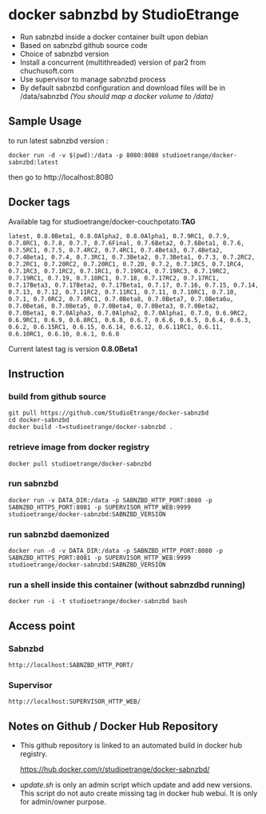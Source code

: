 # docker sabnzbd by StudioEtrange

* Run sabnzbd inside a docker container built upon debian
* Based on sabnzbd github source code
* Choice of sabnzbd version
* Install a concurrent (multithreaded) version of par2 from chuchusoft.com
* Use supervisor to manage sabnzbd process
* By default sabnzbd configuration and download files will be in /data/sabnzbd _(You should map a docker volume to /data)_


## Sample Usage

to run latest sabnzbd version :

	docker run -d -v $(pwd):/data -p 8080:8080 studioetrange/docker-sabnzbd:latest

then go to http://localhost:8080

## Docker tags

Available tag for studioetrange/docker-couchpotato:__TAG__

	latest, 0.8.0Beta1, 0.8.0Alpha2, 0.8.0Alpha1, 0.7.9RC1, 0.7.9, 0.7.8RC1, 0.7.8, 0.7.7, 0.7.6Final, 0.7.6Beta2, 0.7.6Beta1, 0.7.6, 0.7.5RC1, 0.7.5, 0.7.4RC2, 0.7.4RC1, 0.7.4Beta3, 0.7.4Beta2, 0.7.4Beta1, 0.7.4, 0.7.3RC1, 0.7.3Beta2, 0.7.3Beta1, 0.7.3, 0.7.2RC2, 0.7.2RC1, 0.7.20RC2, 0.7.20RC1, 0.7.20, 0.7.2, 0.7.1RC5, 0.7.1RC4, 0.7.1RC3, 0.7.1RC2, 0.7.1RC1, 0.7.19RC4, 0.7.19RC3, 0.7.19RC2, 0.7.19RC1, 0.7.19, 0.7.18RC1, 0.7.18, 0.7.17RC2, 0.7.17RC1, 0.7.17Beta3, 0.7.17Beta2, 0.7.17Beta1, 0.7.17, 0.7.16, 0.7.15, 0.7.14, 0.7.13, 0.7.12, 0.7.11RC2, 0.7.11RC1, 0.7.11, 0.7.10RC1, 0.7.10, 0.7.1, 0.7.0RC2, 0.7.0RC1, 0.7.0Beta8, 0.7.0Beta7, 0.7.0Beta6u, 0.7.0Beta6, 0.7.0Beta5, 0.7.0Beta4, 0.7.0Beta3, 0.7.0Beta2, 0.7.0Beta1, 0.7.0Alpha3, 0.7.0Alpha2, 0.7.0Alpha1, 0.7.0, 0.6.9RC2, 0.6.9RC1, 0.6.9, 0.6.8RC1, 0.6.8, 0.6.7, 0.6.6, 0.6.5, 0.6.4, 0.6.3, 0.6.2, 0.6.15RC1, 0.6.15, 0.6.14, 0.6.12, 0.6.11RC1, 0.6.11, 0.6.10RC1, 0.6.10, 0.6.1, 0.6.0

Current latest tag is version __0.8.0Beta1__

## Instruction 

### build from github source

	git pull https://github.com/StudioEtrange/docker-sabnzbd
	cd docker-sabnzbd
	docker build -t=studioetrange/docker-sabnzbd .

### retrieve image from docker registry

	docker pull studioetrange/docker-sabnzbd

### run sabnzbd 

	docker run -v DATA_DIR:/data -p SABNZBD_HTTP_PORT:8080 -p SABNZBD_HTTPS_PORT:8081 -p SUPERVISOR_HTTP_WEB:9999 studioetrange/docker-sabnzbd:SABNZBD_VERSION

### run sabnzbd daemonized

	docker run -d -v DATA_DIR:/data -p SABNZBD_HTTP_PORT:8080 -p SABNZBD_HTTPS_PORT:8081 -p SUPERVISOR_HTTP_WEB:9999 studioetrange/docker-sabnzbd:SABNZBD_VERSION


### run a shell inside this container (without sabnzdbd running)

	docker run -i -t studioetrange/docker-sabnzbd bash

## Access point

### Sabnzbd

	http://localhost:SABNZBD_HTTP_PORT/

### Supervisor

	http://localhost:SUPERVISOR_HTTP_WEB/


## Notes on Github / Docker Hub Repository

* This github repository is linked to an automated build in docker hub registry.

	https://hub.docker.com/r/studioetrange/docker-sabnzbd/

* _update.sh_ is only an admin script which update and add new versions. This script do not auto create missing tag in docker hub webui. It is only for admin/owner purpose.
